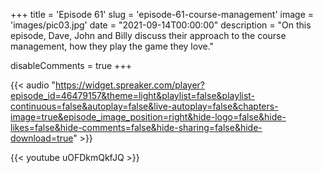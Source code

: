 +++
title = 'Episode 61'
slug = 'episode-61-course-management'
image = 'images/pic03.jpg'
date = "2021-09-14T00:00:00"
description = "On this episode, Dave, John and Billy discuss their approach to the course management, how they play the game they love."

disableComments = true
+++

{{< audio "https://widget.spreaker.com/player?episode_id=46479157&theme=light&playlist=false&playlist-continuous=false&autoplay=false&live-autoplay=false&chapters-image=true&episode_image_position=right&hide-logo=false&hide-likes=false&hide-comments=false&hide-sharing=false&hide-download=true" >}}


{{< youtube uOFDkmQkfJQ >}}

